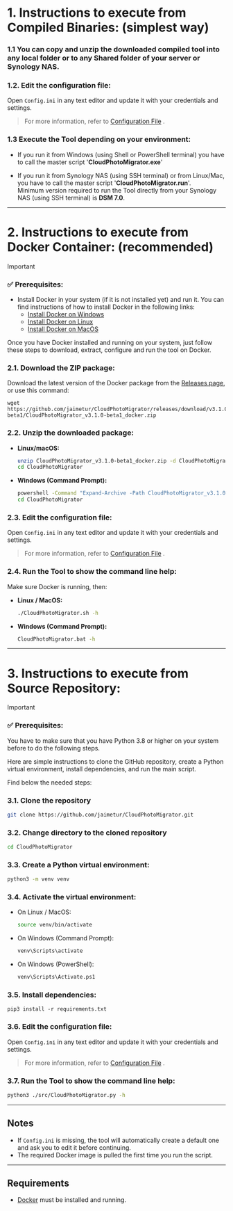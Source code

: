 # 1. Instructions to execute from Compiled Binaries: \(simplest way)

### 1.1 You can copy and unzip the downloaded compiled tool into any local folder or to any Shared folder of your server or Synology NAS.

### 1.2. Edit the configuration file:

Open `Config.ini` in any text editor and update it with your credentials and settings.

> For more information, refer to [Configuration File](/help/config-file.md) .

### 1.3 Execute the Tool depending on your environment:
  - If you run it from Windows (using Shell or PowerShell terminal) you have to call the master script '**CloudPhotoMigrator.exe**'  

  - If you run it from Synology NAS (using SSH terminal) or from Linux/Mac, you have to call the master script '**CloudPhotoMigrator.run**'.  
    Minimum version required to run the Tool directly from your Synology NAS (using SSH terminal) is **DSM 7.0**.


---
# 2. Instructions to execute from Docker Container: \(recommended)

> [!IMPORTANT] 
> ### ✅ Prerequisites:
> - Install Docker in your system (if it is not installed yet) and run it.  You can find instructions of how to install Docker in the following links:  
>     - [Install Docker on Windows](/help/install-docker-windows.md)  
>     - [Install Docker on Linux](/help/install-docker-linux.md)  
>     - [Install Docker on MacOS](/help/install-docker-macos.md)  


Once you have Docker installed and running on your system, just follow these steps to download, extract, configure and run the tool on Docker.

### 2.1. Download the ZIP package:

Download the latest version of the Docker package from the [Releases page](https://github.com/jaimetur/CloudPhotoMigrator/releases), or use this command:

```
wget https://github.com/jaimetur/CloudPhotoMigrator/releases/download/v3.1.0-beta1/CloudPhotoMigrator_v3.1.0-beta1_docker.zip
```


### 2.2. Unzip the downloaded package:

- **Linux/macOS:**
    ```bash
    unzip CloudPhotoMigrator_v3.1.0-beta1_docker.zip -d CloudPhotoMigrator
    cd CloudPhotoMigrator
    ```

- **Windows (Command Prompt):**
    ```bash
    powershell -Command "Expand-Archive -Path CloudPhotoMigrator_v3.1.0-beta1_docker.zip -DestinationPath CloudPhotoMigrator"
    cd CloudPhotoMigrator
    ```


### 2.3. Edit the configuration file:

Open `Config.ini` in any text editor and update it with your credentials and settings.

> For more information, refer to [Configuration File](/help/config-file.md) .


### 2.4. Run the Tool to show the command line help:

Make sure Docker is running, then:

- **Linux / MacOS:**
    ```bash
    ./CloudPhotoMigrator.sh -h
    ```

- **Windows (Command Prompt):**
    ```bash
    CloudPhotoMigrator.bat -h
    ```


---
# 3. Instructions to execute from Source Repository:

> [!IMPORTANT]  
> ### ✅ Prerequisites:
> You have to make sure that you have Python 3.8 or higher on your system before to do the following steps.

Here are simple instructions to clone the GitHub repository, create a Python virtual environment, install dependencies, and run the main script.  

Find below the needed steps:

### 3.1. Clone the repository
   ```bash
   git clone https://github.com/jaimetur/CloudPhotoMigrator.git
   ```

### 3.2. Change directory to the cloned repository
   ```bash
   cd CloudPhotoMigrator
   ```

### 3.3. Create a Python virtual environment:  
   ```bash
   python3 -m venv venv
   ```

### 3.4. Activate the virtual environment:  
   - On Linux / MacOS:  
     ```bash
     source venv/bin/activate
     ```
   - On Windows (Command Prompt):  
     ```bash
     venv\Scripts\activate
     ```
   - On Windows (PowerShell):  
     ```bash
     venv\Scripts\Activate.ps1
     ```

### 3.5. Install dependencies:  
   ```
   pip3 install -r requirements.txt
   ```


### 3.6. Edit the configuration file:

Open `Config.ini` in any text editor and update it with your credentials and settings.

> For more information, refer to [Configuration File](/help/config-file.md) .


### 3.7. Run the Tool to show the command line help:
   ```bash
   python3 ./src/CloudPhotoMigrator.py -h
   ```

---
## Notes

- If `Config.ini` is missing, the tool will automatically create a default one and ask you to edit it before continuing.
- The required Docker image is pulled the first time you run the script.


---
## Requirements

- [Docker](https://www.docker.com/products/docker-desktop) must be installed and running.
